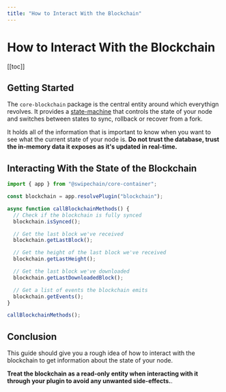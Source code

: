 ```yaml
---
title: "How to Interact With the Blockchain"
---
```


# How to Interact With the Blockchain

[[toc]]

## Getting Started

The `core-blockchain` package is the central entity around which everythign revolves. It provides a [state-machine](https://en.wikipedia.org/wiki/Finite-state_machine) that controls the state of your node and switches between states to sync, rollback or recover from a fork.

It holds all of the information that is important to know when you want to see what the current state of your node is. **Do not trust the database, trust the in-memory data it exposes as it's updated in real-time.**

## Interacting With the State of the Blockchain

```ts
import { app } from "@swipechain/core-container";

const blockchain = app.resolvePlugin("blockchain");

async function callBlockchainMethods() {
  // Check if the blockchain is fully synced
  blockchain.isSynced();

  // Get the last block we've received
  blockchain.getLastBlock();

  // Get the height of the last block we've received
  blockchain.getLastHeight();

  // Get the last block we've downloaded
  blockchain.getLastDownloadedBlock();

  // Get a list of events the blockchain emits
  blockchain.getEvents();
}

callBlockchainMethods();
```

## Conclusion

This guide should give you a rough idea of how to interact with the blockchain to get information about the state of your node.

**Treat the blockchain as a read-only entity when interacting with it through your plugin to avoid any unwanted side-effects.**.
